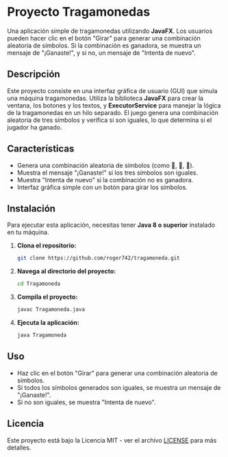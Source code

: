 # Proyecto Tragamonedas

Una aplicación simple de tragamonedas utilizando **JavaFX**. Los usuarios pueden hacer clic en el botón "Girar" para generar una combinación aleatoria de símbolos. Si la combinación es ganadora, se muestra un mensaje de "¡Ganaste!", y si no, un mensaje de "Intenta de nuevo".

## Descripción

Este proyecto consiste en una interfaz gráfica de usuario (GUI) que simula una máquina tragamonedas. Utiliza la biblioteca **JavaFX** para crear la ventana, los botones y los textos, y **ExecutorService** para manejar la lógica de la tragamonedas en un hilo separado. El juego genera una combinación aleatoria de tres símbolos y verifica si son iguales, lo que determina si el jugador ha ganado.

## Características

- Genera una combinación aleatoria de símbolos (como 🍒, 🍋, 🍎).
- Muestra el mensaje "¡Ganaste!" si los tres símbolos son iguales.
- Muestra "Intenta de nuevo" si la combinación no es ganadora.
- Interfaz gráfica simple con un botón para girar los símbolos.

## Instalación

Para ejecutar esta aplicación, necesitas tener **Java 8 o superior** instalado en tu máquina.

1. **Clona el repositorio:**

    ```bash
    git clone https://github.com/roger742/tragamoneda.git
    ```

2. **Navega al directorio del proyecto:**

    ```bash
    cd Tragamoneda
    ```

3. **Compila el proyecto:**

    ```bash
    javac Tragamoneda.java
    ```

4. **Ejecuta la aplicación:**

    ```bash
    java Tragamoneda
    ```

## Uso

- Haz clic en el botón "Girar" para generar una combinación aleatoria de símbolos.
- Si todos los símbolos generados son iguales, se muestra un mensaje de "¡Ganaste!".
- Si no son iguales, se muestra "Intenta de nuevo".


## Licencia

Este proyecto está bajo la Licencia MIT - ver el archivo [LICENSE](LICENSE) para más detalles.
